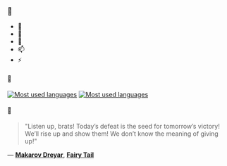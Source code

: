 ### 👋

- 🔭
- 🌱
- 💬
- 📫
- ⚡

#### 🧏

[![Most used languages](https://github-readme-stats-aynah.vercel.app/api/top-langs/?username=aynh&theme=solarized-dark&langs_count=6&layout=compact&hide_title=true)](https://github.com/anuraghazra/github-readme-stats#gh-dark-mode-only)
[![Most used languages](https://github-readme-stats-aynah.vercel.app/api/top-langs/?username=aynh&theme=solarized-light&langs_count=6&layout=compact&hide_title=true)](https://github.com/anuraghazra/github-readme-stats#gh-light-mode-only)

#### 💬

> "Listen up, brats! Today’s defeat is the seed for tomorrow’s victory! We’ll rise up and show them! We don’t know the meaning of giving up!"

&mdash; [**Makarov Dreyar**](https://myanimelist.net/character.php?q=Makarov%20Dreyar&cat=character), [**Fairy Tail**](https://myanimelist.net/search/all?q=Fairy%20Tail&cat=all)
